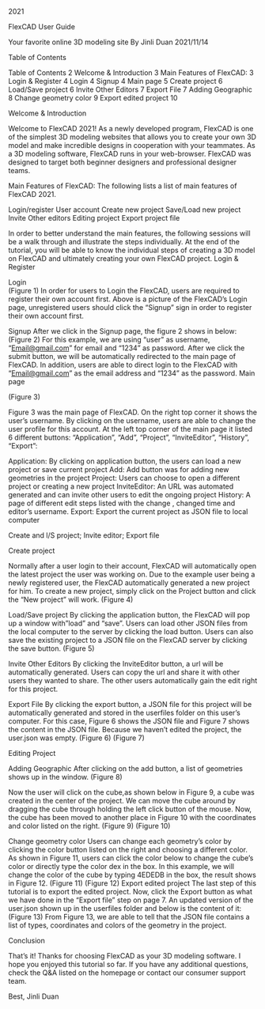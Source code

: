  2021

FlexCAD User Guide

Your favorite online 3D modeling site
By Jinli Duan 2021/11/14

























Table of Contents

Table of Contents	2
Welcome & Introduction	3
Main Features of FlexCAD:	3
Login & Register	4
Login	4
Signup	4
Main page	5
Create project	6
Load/Save project	6
Invite Other Editors	7
Export File	7
Adding Geographic	8
Change geometry color	9
Export edited project	10






Welcome & Introduction





Welcome to FlexCAD 2021! As a newly developed program, FlexCAD is one of the simplest 3D modeling websites that allows you to create your own 3D model and make incredible designs in cooperation with your teammates. As a 3D modeling software, FlexCAD runs in your web-browser. FlexCAD was designed to target both beginner designers and professional designer teams.



Main Features of FlexCAD:
	The following lists a list of main features of FlexCAD 2021.

Login/register User account
Create new project
Save/Load new project
Invite Other editors
Editing project
Export project file 




In order to better understand the main features, the following sessions will be a walk through and illustrate the steps individually. At the end of the tutorial, you will be able to know the individual steps of creating a 3D model on FlexCAD and ultimately creating your own FlexCAD project.
Login & Register

Login      
(Figure 1)
In order for users to Login the FlexCAD, users are required to register their own account first. Above is a picture of the FlexCAD’s Login page, unregistered users should click the “Signup” sign in order to register their own account first.

Signup
 After we click in the Signup page, the figure 2 shows in below:
                               (Figure 2)
For this example, we are using “user” as username, “Email@gmail.com” for email and “1234” as password. After we click the submit button, we will be automatically redirected to the main page of FlexCAD. In addition, users are able to direct login to the FlexCAD with “Email@gmail.com” as the email address and “1234” as the password.
Main page 

(Figure 3)

Figure 3 was the main page of FlexCAD. On the right top corner it shows the user’s username. By clicking on the username, users are able to change the user profile for this account.
At the left top corner of the main page it listed 6 different buttons: “Application”, “Add”, “Project”, “InviteEditor”, “History”, “Export”:

Application: By clicking on application button, the users can load a new project or save current project
Add: Add button was for adding new geometries in the project
Project: Users can choose to open a different project or creating a new project
InviteEditor: An URL was automated generated and can invite other users to edit the ongoing project
History: A page of different edit steps listed with the change , changed time and editor’s username.
Export: Export the current project as JSON file to local computer


Create and l/S project; Invite editor; Export file

Create project

Normally after a user login to their account, FlexCAD will automatically open the latest project the user was working on. Due to the example user being a newly registered user, the FlexCAD automatically generated a new project for him. To create a new project, simply click on the Project button and click the “New project” will work. 
(Figure 4)

Load/Save project
By clicking the application button, the FlexCAD will pop up a window with”load” and “save”. Users can load other JSON files from the local computer to the server by clicking the load button. Users can also save the existing project to a JSON file on the FlexCAD server by clicking the save button.
(Figure 5)

Invite Other Editors
By clicking the InviteEditor button, a url will be automatically generated. Users can copy the url and share it with other users they wanted to share. The other users automatically gain the edit right for this project.

Export File
By clicking the export button, a JSON file for this project will be automatically generated and stored in the userfiles folder on this user’s computer.  For this case, Figure 6 shows the JSON file and Figure 7 shows the content in the JSON file. Because we haven’t edited the project, the user.json was empty.
(Figure 6)
(Figure 7)


Editing Project

Adding Geographic
After clicking on the add button, a list of geometries shows up in the window.
 (Figure 8)

Now the user will click on the cube,as shown below in Figure 9, a cube was created in the center of the project. We can move the cube around by dragging the cube through holding the left click button of the mouse. Now, the cube has been moved to another place in Figure 10 with the coordinates and color listed on the right. 
(Figure 9)
(Figure 10)


Change geometry color
Users can change each geometry’s color by clicking the color button listed on the right and choosing a different color. As shown in Figure 11, users can click the color below to change the cube’s color or directly type the color dex in the box. In this example, we will change the color of the cube by typing 4EDEDB in the box, the result shows in Figure 12.
(Figure 11)
(Figure 12)
Export edited project
The last step of this tutorial is to export the edited project. Now, click the Export button as what we have done in the “Export file” step on page 7. An updated version of the user.json shown up in the userfiles folder and below is the content of it:
(Figure 13)
From Figure 13, we are able to tell that the JSON file contains a list of types, coordinates and colors of the geometry in the project.







Conclusion

 That’s it! Thanks for choosing FlexCAD as your 3D modeling software. I hope you enjoyed this tutorial so far. If you have any additional questions, check the Q&A listed on the homepage or contact our consumer support team. 

Best,
Jinli Duan
